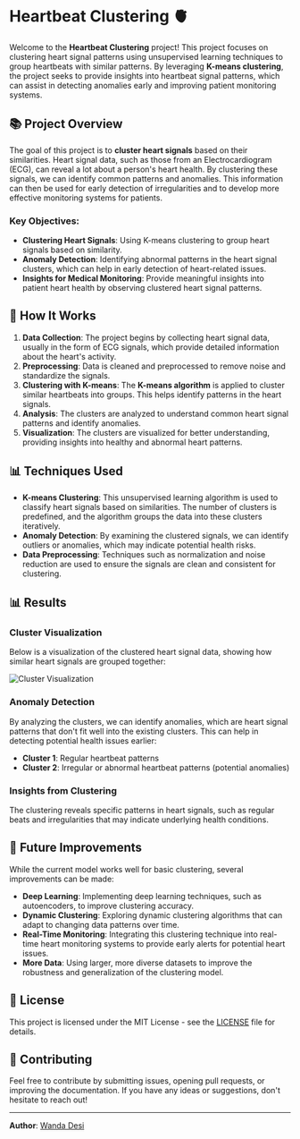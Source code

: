 # Heartbeat Clustering 🫀

Welcome to the **Heartbeat Clustering** project! This project focuses on clustering heart signal patterns using unsupervised learning techniques to group heartbeats with similar patterns. By leveraging **K-means clustering**, the project seeks to provide insights into heartbeat signal patterns, which can assist in detecting anomalies early and improving patient monitoring systems.

## 📚 Project Overview

The goal of this project is to **cluster heart signals** based on their similarities. Heart signal data, such as those from an Electrocardiogram (ECG), can reveal a lot about a person's heart health. By clustering these signals, we can identify common patterns and anomalies. This information can then be used for early detection of irregularities and to develop more effective monitoring systems for patients.

### Key Objectives:
- **Clustering Heart Signals**: Using K-means clustering to group heart signals based on similarity.
- **Anomaly Detection**: Identifying abnormal patterns in the heart signal clusters, which can help in early detection of heart-related issues.
- **Insights for Medical Monitoring**: Provide meaningful insights into patient heart health by observing clustered heart signal patterns.

## 🧠 How It Works

1. **Data Collection**: The project begins by collecting heart signal data, usually in the form of ECG signals, which provide detailed information about the heart's activity.
2. **Preprocessing**: Data is cleaned and preprocessed to remove noise and standardize the signals.
3. **Clustering with K-means**: The **K-means algorithm** is applied to cluster similar heartbeats into groups. This helps identify patterns in the heart signals.
4. **Analysis**: The clusters are analyzed to understand common heart signal patterns and identify anomalies.
5. **Visualization**: The clusters are visualized for better understanding, providing insights into healthy and abnormal heart patterns.

## 📊 Techniques Used

- **K-means Clustering**: This unsupervised learning algorithm is used to classify heart signals based on similarities. The number of clusters is predefined, and the algorithm groups the data into these clusters iteratively.
- **Anomaly Detection**: By examining the clustered signals, we can identify outliers or anomalies, which may indicate potential health risks.
- **Data Preprocessing**: Techniques such as normalization and noise reduction are used to ensure the signals are clean and consistent for clustering.

## 📊 Results

### Cluster Visualization

Below is a visualization of the clustered heart signal data, showing how similar heart signals are grouped together:

![Cluster Visualization](path_to_cluster_visualization_image)

### Anomaly Detection

By analyzing the clusters, we can identify anomalies, which are heart signal patterns that don't fit well into the existing clusters. This can help in detecting potential health issues earlier:

- **Cluster 1**: Regular heartbeat patterns
- **Cluster 2**: Irregular or abnormal heartbeat patterns (potential anomalies)

### Insights from Clustering

The clustering reveals specific patterns in heart signals, such as regular beats and irregularities that may indicate underlying health conditions.

## 🔧 Future Improvements

While the current model works well for basic clustering, several improvements can be made:

- **Deep Learning**: Implementing deep learning techniques, such as autoencoders, to improve clustering accuracy.
- **Dynamic Clustering**: Exploring dynamic clustering algorithms that can adapt to changing data patterns over time.
- **Real-Time Monitoring**: Integrating this clustering technique into real-time heart monitoring systems to provide early alerts for potential heart issues.
- **More Data**: Using larger, more diverse datasets to improve the robustness and generalization of the clustering model.

## 📄 License

This project is licensed under the MIT License - see the [LICENSE](LICENSE) file for details.

## 🤝 Contributing

Feel free to contribute by submitting issues, opening pull requests, or improving the documentation. If you have any ideas or suggestions, don't hesitate to reach out!

---

**Author**: [Wanda Desi](https://github.com/wandadesi)


